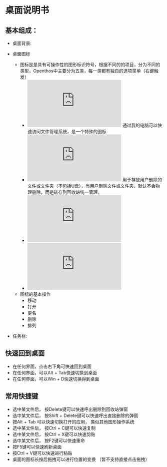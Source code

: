 # 桌面说明书

## 基本组成：
- 桌面背景:

- 桌面图标
    - 图标是是具有可操作性的图形标识符号，根据不同的的项目，分为不同的类型，Openthos中主要分为五类，每一类都有独自的选项菜单（右键触发）
        - ![我的电脑](https://github.com/openthos/desktop-analysis/blob/master/instructions/computer_info.md) 通过我的电脑可以快速访问文件管理系统，是一个特殊的图标
        - ![回收站](https://github.com/openthos/desktop-analysis/blob/master/instructions/recycle_info.md) 用于存放用户删除的文件或文件夹（不包括U盘），当用户删除文件或文件夹，默认不会物理删除，而是转存到回收站统一管理。
        - ![文件/文件夹](https://github.com/openthos/desktop-analysis/blob/master/instructions/file_info.md)
        - ![空白区域](https://github.com/openthos/desktop-analysis/blob/master/instructions/blank_info.md)
    - 图标的基本操作
        - 移动
        - 打开
        - 更名
        - 删除
        - 排列
- 任务栏:

## 快速回到桌面
  - 在任何界面，点击右下角可快速回到桌面
  - 在任何界面，可以Alt + Tab快速切换到桌面
  - 在任何界面，可以Win + D快速切换得到桌面
  
## 常用快捷键
  - 选中某文件后， 按Delete键可以快速呼出删除到回收站弹窗
  - 选中某文件后， 按Shift + Delete键可以快速呼出直接删除的弹窗
  - 按Alt + Tab 可以快速切换打开的应用， 类似其他图形操作系统
  - 选中某文件后， 按Ctrl + C键可以快速复制 
  - 选中某文件后， 按Ctrl + X键可以快速剪贴 
  - 选中某文件后， 按F2键可以快速重命
  - 按F5键可以快速刷新桌面
  - 按Ctrl + V键可以快速进行粘贴  
  - 桌面的图标长按后拖拽可以进行位置的变换 （暂不支持直接点击拖拽）

  
